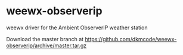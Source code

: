 # weewx-observerip
weewx driver for the Ambient ObserverIP weather station

Download the master branch at
 https://github.com/dkmcode/weewx-observerip/archive/master.tar.gz
